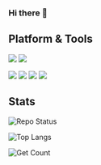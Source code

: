 ### Hi there 👋
## Platform & Tools
![](https://img.shields.io/badge/Java-003545?style=flat-square&logo=Java)
![](https://img.shields.io/badge/Vue.js-003545?style=flat-square&logo=Vue.js)

![](https://img.shields.io/badge/Windows-10-red?style=flat-square&logo=windows&logoColor=ffffff)
![](https://img.shields.io/badge/IDE-IntelliJ%20IDEA-red?style=flat-square&logo=IntelliJ%20IDEA)
![](https://img.shields.io/badge/IDE-Visual%20Studio%20Code-red?style=flat-square&logo=Visual%20Studio%20Code)
![](https://img.shields.io/badge/Linux-555555?style=flat-square&logo=Linux)

## Stats
![Repo Status](https://github-readme-stats.vercel.app/api?username=refantome&show_icons=true&count_private=true)

![Top Langs](https://github-readme-stats.vercel.app/api/top-langs/?username=refantome&hide=html&layout=compact)

![Get Count](https://count.getloli.com/get/@refantome)
